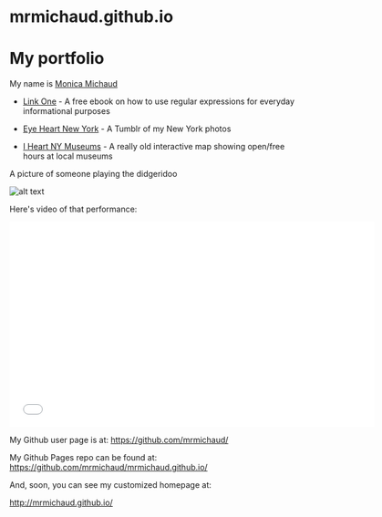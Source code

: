 # mrmichaud.github.io

# My portfolio

My name is [Monica Michaud](https://www.facebook.com/monica.michaud.92)

* [Link One](http://regex.bastardsbook.com/)  - A free ebook on how to use regular expressions for everyday informational purposes

* [Eye Heart New York](http://tumblr.eyeheartnewyork.com) - A Tumblr of my New York photos

* [I Heart NY Museums](http://iheartnymuseums.com/) - A really old interactive map showing open/free hours at local museums

A picture of someone playing the didgeridoo

![alt text](http://i.imgur.com/2i35DTo.jpg)

Here's video of that performance:

<iframe width="640" height="360" src="//www.youtube.com/embed/dfCd2eQfueY?list=UUw7F4bJbtGwORQwMBxlGb6w" frameborder="0" allowfullscreen></iframe>

My Github user page is at: 
https://github.com/mrmichaud/

My Github Pages repo can be found at:  
https://github.com/mrmichaud/mrmichaud.github.io/

And, soon, you can see my customized homepage at:

http://mrmichaud.github.io/
